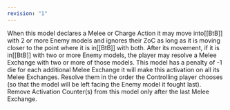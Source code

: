 ```yaml
---
revision: "1"
---
```

When this model declares a Melee or Charge Action it may move into[[BtB]] with 2 or more Enemy models and ignores their ZoC as long as it is moving closer to the point where it is in[[BtB]] with both.
After its movement, if it is in[[BtB]] with two or more Enemy models, the player may resolve a Melee Exchange with two or more of those models.
This model has a penalty of -1 die for each additional Melee Exchange it will make this activation on all its Melee Exchanges.
Resolve them in the order the Controlling player chooses (so that the model will be left facing the Enemy model it fought last).
Remove Activation Counter(s) from this model only after the last Melee Exchange.